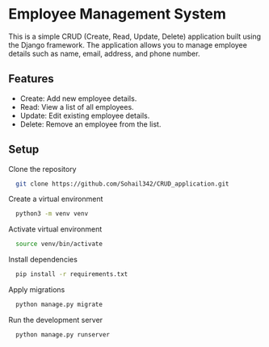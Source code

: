 
# Employee Management System

This is a simple CRUD (Create, Read, Update, Delete) application built using the Django framework. The application allows you to manage employee details such as name, email, address, and phone number.

## Features
- Create: Add new employee details.
- Read: View a list of all employees.
- Update: Edit existing employee details.
- Delete: Remove an employee from the list.



## Setup

Clone the repository

```bash
  git clone https://github.com/Sohail342/CRUD_application.git

```


Create a virtual environment

```bash
  python3 -m venv venv

```
Activate virtual environment

```bash
  source venv/bin/activate

```
Install dependencies

```bash
  pip install -r requirements.txt

```
Apply migrations

```bash
  python manage.py migrate

```
Run the development server

```bash
  python manage.py runserver

```

